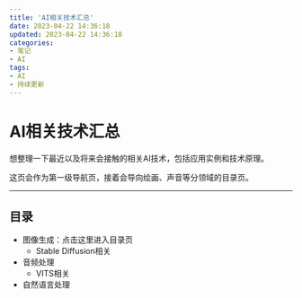 ```yaml
---
title: 'AI相关技术汇总'
date: 2023-04-22 14:36:18
updated: 2023-04-22 14:36:18
categories:
- 笔记
- AI
tags:
- AI
- 持续更新
---
```

# AI相关技术汇总

想整理一下最近以及将来会接触的相关AI技术，包括应用实例和技术原理。

这页会作为第一级导航页，接着会导向绘画、声音等分领域的目录页。

<!--more-->
----

## 目录

- 图像生成：点击这里进入目录页
    - Stable Diffusion相关
- 音频处理
    - VITS相关
- 自然语言处理